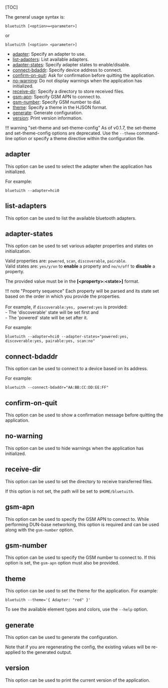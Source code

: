 [TOC]

The general usage syntax is:

```
bluetuith [<option>=<parameter>]
```

or 

```
bluetuith [<option> <parameter>]
```

- [adapter](#adapter): Specify an adapter to use.
- [list-adapters](#list-adapters): List available adapters.
- [adapter-states](#adapter-states): Specify adapter states to enable/disable.
- [connect-bdaddr](#connect-bdaddr): Specify device address to connect.
- [confirm-on-quit](#confirm-on-quit): Ask for confirmation before quitting the application.
- [no-warning](#no-warning): Do not display warnings when the application has initialized.
- [receive-dir](#receive-dir): Specify a directory to store received files.
- [gsm-apn](#gsm-apn): Specify GSM APN to connect to.
- [gsm-number](#gsm-number): Specify GSM number to dial.
- [theme](#theme): Specify a theme in the HJSON format.
- [generate](#generate): Generate configuration.
- [version](#version): Print version information.

!!! warning "set-theme and set-theme-config"
	As of v0.1.7, the set-theme and set-theme-config options are deprecated. Use the `--theme` command-line option or specify a theme directive within the configuration file.

## adapter
This option can be used to select the adapter when the application has initialized. 

For example:
```
bluetuith --adapter=hci0
```

## list-adapters
This option can be used to list the available bluetooth adapters.

## adapter-states
This option can be used to set various adapter properties and states on initialization.

Valid properties are: `powered`, `scan`, `discoverable`, `pairable`.<br/>
Valid states are: `yes/y/on` to **enable** a property and `no/n/off` to **disable** a property.

The provided value must be in the **[\<property\>:\<state\>]** format.

!!! note "Property sequence"
    Each property will be parsed and its state set based on the order in which you provide the properties.<br/><br/>
    For example, if `discoverable:yes, powered:yes` is provided:<br/>
        - The 'discoverable' state will be set first and<br/>
        - The 'powered' state will be set after it.<br/>

For example:
```
bluetuith --adapter=hci0 --adapter-states="powered:yes, discoverable:yes, pairable:yes, scan:no"
```

## connect-bdaddr
This option can be used to connect to a device based on its address.

For example:
```
bluetuith --connect-bdaddr="AA:BB:CC:DD:EE:FF"
```

## confirm-on-quit
This option can be used to show a confirmation message before quitting the application.

## no-warning
This option can be used to hide warnings when the application has initialized.

## receive-dir
This option can be used to set the directory to receive transferred files.

If this option is not set, the path will be set to `$HOME/bluetuith`.

## gsm-apn
This option can be used to specify the GSM APN to connect to.
While performing DUN-base networking, this option is required and can be used along with the `gsm-number` option.

## gsm-number
This option can be used to specify the GSM number to connect to.
If this option is set, the `gsm-apn` option must also be provided.

## theme
This option can be used to set the theme for the application.
For example:
```
bluetuith --theme='{ Adapter: "red" }'
```

To see the available element types and colors, use the `--help` option.

## generate
This option can be used to generate the configuration.

Note that if you are regenerating the config, the existing values will be re-applied to the generated output.

## version
This option can be used to print the current version of the application.
